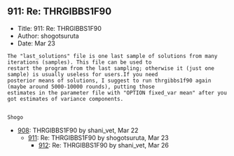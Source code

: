 ## 911: Re: THRGIBBS1F90

- Title: 911: Re: THRGIBBS1F90
- Author: shogotsuruta
- Date: Mar 23
```
The "last_solutions" file is one last sample of solutions from many iterations (samples). This file can be used to
restart the program from the last sampling; otherwise it (just one sample) is usually useless for users.If you need
posterior means of solutions, I suggest to run thrgibbs1f90 again (maybe around 5000-10000 rounds), putting those
estimates in the parameter file with "OPTION fixed_var mean" after you got estimates of variance components.


Shogo
```

- [908](0908.md): THRGIBBS1F90 by shani_vet, Mar 22
    - [911](0911.md): Re: THRGIBBS1F90 by shogotsuruta, Mar 23
        - [912](0912.md): Re: THRGIBBS1F90 by shani_vet, Mar 26
